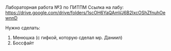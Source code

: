 Лабораторная работа №3 по ПИТПМ
Ссылка на лабу: https://drive.google.com/drive/folders/1scOH6YaQAmVJ6B2IxcOShZfnuhOewnnD

Нужно сделать:
1. Менюшка (с гифкой, которую сделал мр. Даниил)
2. Боссфайт

